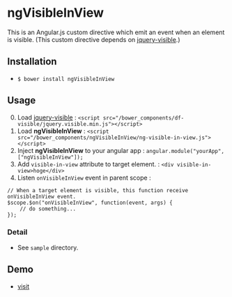 # ngVisibleInView

This is an Angular.js custom directive which emit an event when an element is visible.
(This custom directive depends on [jquery-visible](https://github.com/customd/jquery-visible).)

## Installation

- `$ bower install ngVisibleInView`

## Usage

0. Load [jquery-visible](https://github.com/customd/jquery-visible) : `<script src="/bower_components/df-visible/jquery.visible.min.js"></script>`
0. Load **ngVisibleInView** : `<script src="/bower_components/ngVisibleInView/ng-visible-in-view.js"></script>`
0. Inject **ngVisibleInView** to your angular app : `angular.module("yourApp", ["ngVisibleInView"]);`
0. Add `visible-in-view` attribute to target element. : `<div visible-in-view>hoge</div>`
0. Listen `onVisibleInView` event in parent scope :
```
// When a target element is visible, this function receive onVisibleInView event.
$scope.$on("onVisibleInView", function(event, args) {
	// do something...
});
```

### Detail

- See `sample` directory.

## Demo

- [visit](http://ng-visible-in-view.maiware.net/)